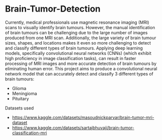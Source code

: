 # Brain-Tumor-Detection

Currently, medical professionals use magnetic resonance imaging (MRI) scans to visually identify brain tumours. However, the manual identification of brain tumours can be challenging due to the large number of images produced from one MRI scan. Additionally, the large variety of brain tumour sizes, shapes, and locations makes it even so more challenging to detect and classify different types of brain tumours. Applying deep learning models, specifically convolutional neural networks (CNNs) (which exhibit high proficiency in image classification tasks), can result in faster processing of MRI images and more accurate detection of brain tumours by eliminating human error. This project aims to produce a convolutional neural network model that can accurately detect and classify 3 different types of brain tumours: 
 - Glioma
 - Meningioma
 - Pituitary

 Datasets used
 - https://www.kaggle.com/datasets/masoudnickparvar/brain-tumor-mri-dataset
 - https://www.kaggle.com/datasets/sartajbhuvaji/brain-tumor-classification-mri
